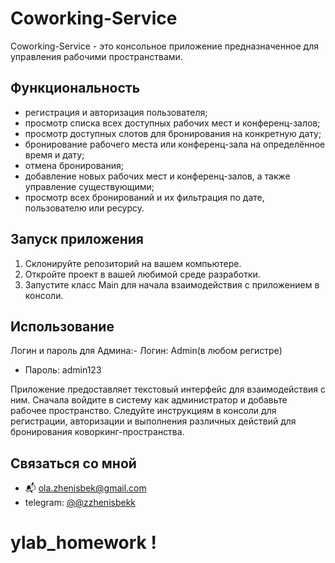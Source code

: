 # Coworking-Service

Coworking-Service - это консольное приложение предназначенное для управления рабочими пространствами.

## Функциональность

- регистрация и авторизация пользователя;
- просмотр списка всех доступных рабочих мест и конференц-залов;
- просмотр доступных слотов для бронирования на конкретную дату;
- бронирование рабочего места или конференц-зала на определённое время и дату;
- отмена бронирования;
- добавление новых рабочих мест и конференц-залов, а также управление существующими;
- просмотр всех бронирований и их фильтрация по дате, пользователю или ресурсу.

## Запуск приложения

1. Склонируйте репозиторий на вашем компьютере.
2. Откройте проект в вашей любимой среде разработки.
3. Запустите класс Main для начала взаимодействия с приложением в консоли.

## Использование

Логин и пароль для Админа:- Логин: Admin(в любом регистре)
- Пароль: admin123

Приложение предоставляет текстовый интерфейс для взаимодействия с ним.
Сначала войдите в систему как администратор и добавьте рабочее пространство.
Следуйте инструкциям в консоли для регистрации, авторизации и выполнения различных действий для бронирования коворкинг-пространства.

## Связаться со мной

- 📬 ola.zhenisbek@gmail.com
- telegram: [@@zzhenisbekk](https://t.me/@zzhenisbekk)
# ylab_homework !
